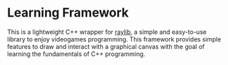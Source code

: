 # Learning Framework

This is a lightweight C++ wrapper for [raylib](https://www.raylib.com), a simple and easy-to-use library to enjoy videogames programming.
This framework provides simple features to draw and interact with a graphical canvas with the goal of learning the fundamentals of C++ programming.